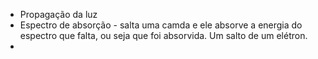 - Propagação da luz
- Espectro de absorção - salta uma camda e ele absorve a energia do espectro que falta, ou seja que foi absorvida. Um salto de um elétron.
- 